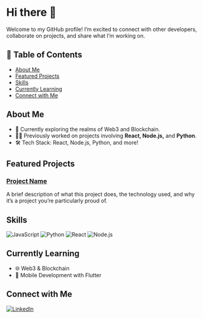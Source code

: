 # Hi there 👋

Welcome to my GitHub profile! I’m excited to connect with other developers, collaborate on projects, and share what I’m working on.

## 📝 Table of Contents

- [About Me](#about-me)
- [Featured Projects](#featured-projects)
- [Skills](#skills)
- [Currently Learning](#currently-learning)
- [Connect with Me](#connect-with-me)

## About Me
- 🌱 Currently exploring the realms of Web3 and Blockchain.
- 👩‍💻 Previously worked on projects involving **React, Node.js,** and **Python**.
- 🛠️ Tech Stack: React, Node.js, Python, and more!

## Featured Projects

### [Project Name](https://github.com/cryptoW1ll)
A brief description of what this project does, the technology used, and why it’s a project you’re particularly proud of.

## Skills

![JavaScript](https://img.shields.io/badge/JavaScript-323330?style=for-the-badge&logo=javascript)
![Python](https://img.shields.io/badge/Python-3776AB?style=for-the-badge&logo=python)
![React](https://img.shields.io/badge/React-20232A?style=for-the-badge&logo=react&logoColor=61DAFB)
![Node.js](https://img.shields.io/badge/Node.js-339933?style=for-the-badge&logo=nodedotjs&logoColor=white)

## Currently Learning

- 🌐 Web3 & Blockchain
- 📱 Mobile Development with Flutter

## Connect with Me

[![LinkedIn](https://img.shields.io/badge/-LinkedIn-blue?style=flat&logo=Linkedin&logoColor=white)](https://www.linkedin.com/in/will-fowlds-5885aa101/)
